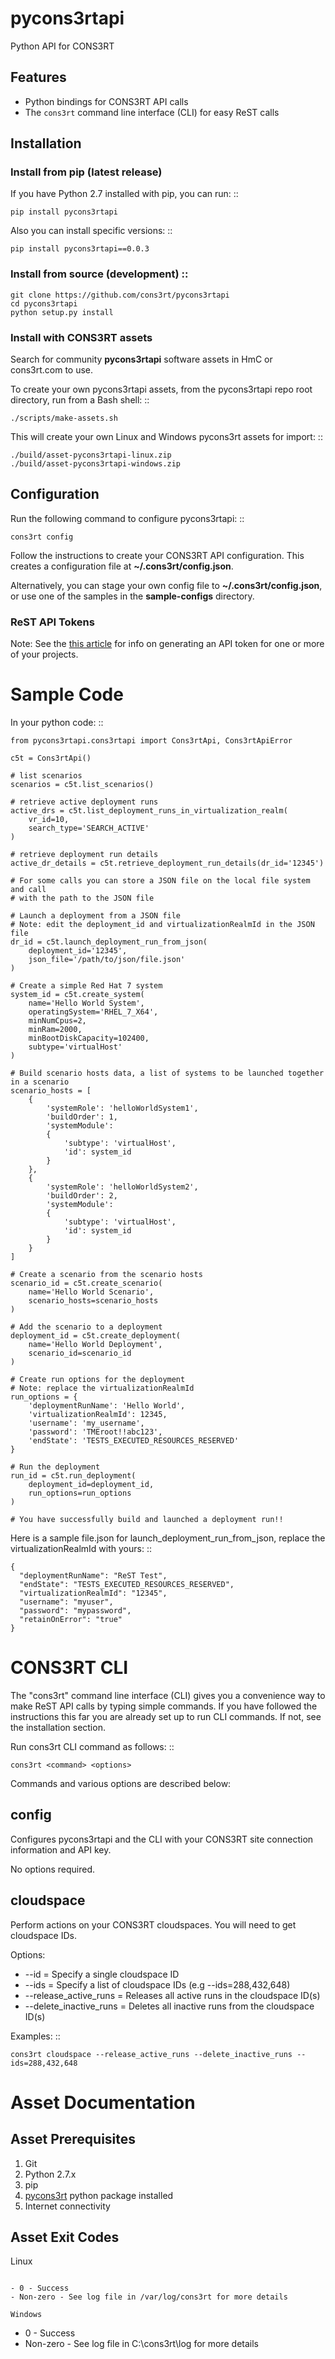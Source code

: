 pycons3rtapi
============

Python API for CONS3RT

Features
--------

- Python bindings for CONS3RT API calls
- The `cons3rt` command line interface (CLI) for easy ReST calls

Installation
------------

### Install from pip (latest release)

If you have Python 2.7 installed with pip, you can run: ::

    pip install pycons3rtapi

Also you can install specific versions: ::

    pip install pycons3rtapi==0.0.3

### Install from source (development) ::

    git clone https://github.com/cons3rt/pycons3rtapi
    cd pycons3rtapi
    python setup.py install

### Install with CONS3RT assets

Search for community **pycons3rtapi** software assets in HmC or cons3rt.com to use.

To create your own pycons3rtapi assets, from the pycons3rtapi repo root directory, run from a Bash shell: ::

    ./scripts/make-assets.sh

This will create your own Linux and Windows pycons3rt assets for import: ::

    ./build/asset-pycons3rtapi-linux.zip
    ./build/asset-pycons3rtapi-windows.zip

Configuration
-------------

Run the following command to configure pycons3rtapi: ::

    cons3rt config

Follow the instructions to create your CONS3RT API configuration.  This creates a
configuration file at **~/.cons3rt/config.json**.

Alternatively, you can stage your own config file to **~/.cons3rt/config.json**, or
use one of the samples in the **sample-configs** directory.

### ReST API Tokens

Note: See the [this article](https://kb.cons3rt.com/kb/accounts/api-tokens) for info
on generating an API token for one or more of your projects.

Sample Code
===========

In your python code: ::

    from pycons3rtapi.cons3rtapi import Cons3rtApi, Cons3rtApiError

    c5t = Cons3rtApi()

    # list scenarios
    scenarios = c5t.list_scenarios()

    # retrieve active deployment runs
    active_drs = c5t.list_deployment_runs_in_virtualization_realm(
        vr_id=10,
        search_type='SEARCH_ACTIVE'
    )

    # retrieve deployment run details
    active_dr_details = c5t.retrieve_deployment_run_details(dr_id='12345')

    # For some calls you can store a JSON file on the local file system and call
    # with the path to the JSON file

    # Launch a deployment from a JSON file
    # Note: edit the deployment_id and virtualizationRealmId in the JSON file
    dr_id = c5t.launch_deployment_run_from_json(
        deployment_id='12345',
        json_file='/path/to/json/file.json'
    )
    
    # Create a simple Red Hat 7 system
    system_id = c5t.create_system(
        name='Hello World System',
        operatingSystem='RHEL_7_X64',
        minNumCpus=2,
        minRam=2000,
        minBootDiskCapacity=102400,
        subtype='virtualHost'
    )
    
    # Build scenario hosts data, a list of systems to be launched together in a scenario
    scenario_hosts = [
        {
            'systemRole': 'helloWorldSystem1',
            'buildOrder': 1,
            'systemModule': 
            {
                'subtype': 'virtualHost',
                'id': system_id
            }
        },
        {
            'systemRole': 'helloWorldSystem2',
            'buildOrder': 2,
            'systemModule': 
            {
                'subtype': 'virtualHost',
                'id': system_id
            }
        }
    ]
    
    # Create a scenario from the scenario hosts
    scenario_id = c5t.create_scenario(
        name='Hello World Scenario',
        scenario_hosts=scenario_hosts
    )
    
    # Add the scenario to a deployment
    deployment_id = c5t.create_deployment(
        name='Hello World Deployment',
        scenario_id=scenario_id
    )
    
    # Create run options for the deployment
    # Note: replace the virtualizationRealmId
    run_options = {
        'deploymentRunName': 'Hello World',
        'virtualizationRealmId': 12345,
        'username': 'my_username',
        'password': 'TMEroot!!abc123',
        'endState': 'TESTS_EXECUTED_RESOURCES_RESERVED'
    }
    
    # Run the deployment
    run_id = c5t.run_deployment(
        deployment_id=deployment_id, 
        run_options=run_options
    )
    
    # You have successfully build and launched a deployment run!!
    
    


Here is a sample file.json for launch_deployment_run_from_json, replace
the virtualizationRealmId with yours: ::

    {
      "deploymentRunName": "ReST Test",
      "endState": "TESTS_EXECUTED_RESOURCES_RESERVED",
      "virtualizationRealmId": "12345",
      "username": "myuser",
      "password": "mypassword",
      "retainOnError": "true"
    }


CONS3RT CLI
===========

The "cons3rt" command line interface (CLI) gives you a convenience way to make
ReST API calls by typing simple commands.  If you have followed the instructions
this far you are already set up to run CLI commands.  If not, see the installation
section.

Run cons3rt CLI command as follows: ::

    cons3rt <command> <options>

Commands and various options are described below:

config
------

Configures pycons3rtapi and the CLI with your CONS3RT site connection information
and API key.

No options required.

cloudspace
----------

Perform actions on your CONS3RT cloudspaces.  You will need to get cloudspace IDs.

Options:

* --id = Specify a single cloudspace ID
* --ids = Specify a list of cloudspace IDs (e.g --ids=288,432,648)
* --release_active_runs = Releases all active runs in the cloudspace ID(s)
* --delete_inactive_runs = Deletes all inactive runs from the cloudspace ID(s)

Examples: ::

    cons3rt cloudspace --release_active_runs --delete_inactive_runs --ids=288,432,648


Asset Documentation
===================

Asset Prerequisites
-------------------

1. Git
1. Python 2.7.x
1. pip
1. [pycons3rt](https://github.com/cons3rt/pycons3rt) python package installed
1. Internet connectivity

Asset Exit Codes
----------------

Linux
~~~~~

- 0 - Success
- Non-zero - See log file in /var/log/cons3rt for more details

Windows
~~~~~~~

- 0 - Success
- Non-zero - See log file in C:\cons3rt\log for more details
